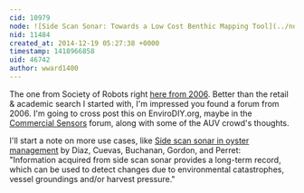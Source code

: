 ```yaml
---
cid: 10979
node: ![Side Scan Sonar: Towards a Low Cost Benthic Mapping Tool](../notes/wward1400/12-18-2014/side-scan-sonar-towards-a-low-cost-benthic-mapping-tool)
nid: 11484
created_at: 2014-12-19 05:27:38 +0000
timestamp: 1418966858
uid: 46742
author: wward1400
---
```


The one from Society of Robots right [here from 2006](http://www.societyofrobots.com/robotforum/index.php?topic=158.msg1695#msg1695). Better than the retail & academic search I started with, I'm impressed you found a forum from 2006.  I'm going to cross post this on EnviroDIY.org, maybe in the [Commercial Sensors](http://envirodiy.org/forum/interest/commercial-sensors/) forum, along with some of the AUV crowd's thoughts.  

I'll start a note on more use cases, like [Side scan sonar in oyster management](http://www.researchgate.net/publication/4010573_Side_scan_sonar_in_oyster_management) by Diaz, Cuevas, Buchanan, Gordon, and Perret:<br> "Information acquired from side scan sonar provides a long-term record, which can be used to detect changes due to environmental catastrophes, vessel groundings and/or harvest pressure."